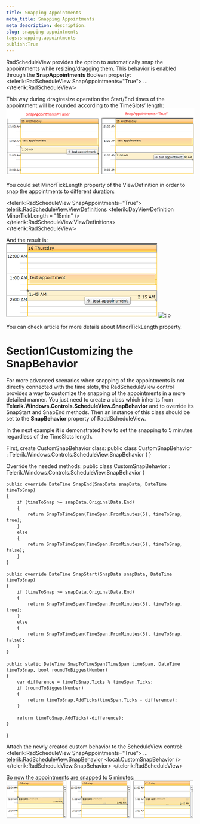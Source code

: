 ```yaml
---
title: Snapping Appointments
meta_title: Snapping Appointments
meta_description: description.
slug: snapping-appointments
tags:snapping,appointments
publish:True
---
```



RadScheduleView provides the option to automatically snap the appointments while resizing/dragging them. This behavior is enabled through the __SnapAppointments__ Boolean property:
<telerik:RadScheduleView SnapAppointments="True">
...
</telerik:RadScheduleView>

This way during drag/resize operation the Start/End times of the appointment will be rounded according to the TimeSlots’ length:![radscheduleview snapappointments 1](../Media/radscheduleview_snapappointments_1.png)

You could set MinorTickLength property of the ViewDefinition in order to snap the appointments to different duration:
     
<telerik:RadScheduleView SnapAppointments="True">		
	<telerik:RadScheduleView.ViewDefinitions>
		<telerik:DayViewDefinition MinorTickLength = "15min" />		
	</telerik:RadScheduleView.ViewDefinitions>	
</telerik:RadScheduleView>

And the result is:![radscheduleview snapappointments 2](../Media/radscheduleview_snapappointments_2.png)
    ![tip](tip.jpg)
    	

You can check [](8e7ade44-944f-4507-8555-95a35fe0abd5) article for more details about MinorTickLength property.

# Section1Customizing the SnapBehavior

For more advanced scenarios when snapping of the appointments is not directly connected with the time slots, the RadScheduleView control provides a way to customize the snapping of the appointments in a more detailed manner. 
        You just need to create a class which inherits from __Telerik.Windows.Controls.ScheduleView.SnapBehavior__ and to override its SnapStart and SnapEnd methods.
        Then an instance of this class should be set to the __SnapBehavior__ property of RaddScheduleView.

In the next example it is demonstrated how to set the snapping to 5 minutes regardless of the TimeSlots length.

First, create CustomSnapBehavior class:
public class CustomSnapBehavior : Telerik.Windows.Controls.ScheduleView.SnapBehavior
{
}

Override the needed methods:
public class CustomSnapBehavior : Telerik.Windows.Controls.ScheduleView.SnapBehavior
{

	public override DateTime SnapEnd(SnapData snapData, DateTime timeToSnap)
	{
		if (timeToSnap >= snapData.OriginalData.End)
		{
			return SnapToTimeSpan(TimeSpan.FromMinutes(5), timeToSnap, true);
		}
		else
		{
			return SnapToTimeSpan(TimeSpan.FromMinutes(5), timeToSnap, false);
		}
	}

	public override DateTime SnapStart(SnapData snapData, DateTime timeToSnap)
	{
		if (timeToSnap >= snapData.OriginalData.End)
		{
			return SnapToTimeSpan(TimeSpan.FromMinutes(5), timeToSnap, true);
		}
		else
		{
			return SnapToTimeSpan(TimeSpan.FromMinutes(5), timeToSnap, false);
		}
	}

	public static DateTime SnapToTimeSpan(TimeSpan timeSpan, DateTime timeToSnap, bool roundToBiggestNumber)
	{
		var difference = timeToSnap.Ticks % timeSpan.Ticks;
		if (roundToBiggestNumber)
		{
			return timeToSnap.AddTicks(timeSpan.Ticks - difference);
		}

		return timeToSnap.AddTicks(-difference);
	}
}

Attach the newly created custom behavior to the ScheduleView control:
<telerik:RadScheduleView SnapAppointments="True">
	...
	<telerik:RadScheduleView.SnapBehavior>
		<local:CustomSnapBehavior />
	</telerik:RadScheduleView.SnapBehavior>
</telerik:RadScheduleView>

So now the appointments are snapped to 5 minutes:![radscheduleview snapappointments 3](../Media/radscheduleview_snapappointments_3.png)
